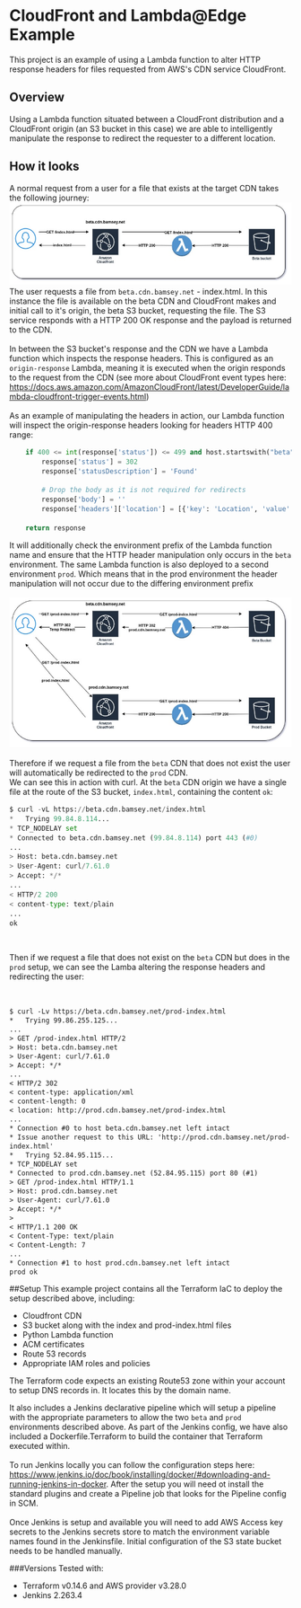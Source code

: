 # CloudFront and Lambda@Edge Example
This project is an example of using a Lambda function to alter HTTP response headers for files requested from AWS's CDN service CloudFront.

## Overview
Using a Lambda function situated between a CloudFront distribution and a CloudFront origin (an S3 bucket in this case) we are able to intelligently manipulate the response to redirect the requester to a different location.

## How it looks
A normal request from a user for a file that exists at the target CDN takes the following journey:<br>
![File Found at CDN](/diagrams/cloudfront-example-1.jpg)
<br>
The user requests a file from `beta.cdn.bamsey.net` - index.html.  In this instance the file is available on the beta CDN and CloudFront makes and initial call to it's origin, the beta S3 bucket, requesting the file.  The S3 service responds with a HTTP 200 OK response and the payload is returned to the CDN.<br><br>In between the S3 bucket's response and the CDN we have a Lambda function which inspects the response headers.  This is configured as an `origin-response` Lambda, meaning it is executed when the origin responds to the request from the CDN (see more about CloudFront event types here: https://docs.aws.amazon.com/AmazonCloudFront/latest/DeveloperGuide/lambda-cloudfront-trigger-events.html)
<br><br>
As an example of manipulating the headers in action, our Lambda function will inspect the origin-response headers looking for headers HTTP 400 range:

```python
    if 400 <= int(response['status']) <= 499 and host.startswith("beta"):
        response['status'] = 302
        response['statusDescription'] = 'Found'

        # Drop the body as it is not required for redirects
        response['body'] = ''
        response['headers']['location'] = [{'key': 'Location', 'value': fallback_url}]

    return response
```  
It will additionally check the environment prefix of the Lambda function name and ensure that the HTTP header manipulation only occurs in the `beta` environment.  The same Lambda function is also deployed to a second environment `prod`. Which means that in the prod environment the header manipulation will not occur due to the differing environment prefix<br><br>
![File Found at CDN](/diagrams/cloudfront-example-2.jpg)
<br><br>
Therefore if we request a file from the `beta` CDN that does not exist the user will automatically be redirected to the `prod` CDN.
<br>
We can see this in action with curl.  At the `beta` CDN origin we have a single file at the route of the S3 bucket, `index.html`, containing the content `ok`:<br>  
```python
$ curl -vL https://beta.cdn.bamsey.net/index.html
*   Trying 99.84.8.114...
* TCP_NODELAY set
* Connected to beta.cdn.bamsey.net (99.84.8.114) port 443 (#0)
...
> Host: beta.cdn.bamsey.net
> User-Agent: curl/7.61.0
> Accept: */*
...
< HTTP/2 200 
< content-type: text/plain
...
ok
```
<br>

Then if we request a file that does not exist on the `beta` CDN but does in the `prod` setup, we can see the Lamba altering the response headers and redirecting the user:

<br>

```
$ curl -Lv https://beta.cdn.bamsey.net/prod-index.html
*   Trying 99.86.255.125...
...
> GET /prod-index.html HTTP/2
> Host: beta.cdn.bamsey.net
> User-Agent: curl/7.61.0
> Accept: */*
...
< HTTP/2 302 
< content-type: application/xml
< content-length: 0
< location: http://prod.cdn.bamsey.net/prod-index.html
...
* Connection #0 to host beta.cdn.bamsey.net left intact
* Issue another request to this URL: 'http://prod.cdn.bamsey.net/prod-index.html'
*   Trying 52.84.95.115...
* TCP_NODELAY set
* Connected to prod.cdn.bamsey.net (52.84.95.115) port 80 (#1)
> GET /prod-index.html HTTP/1.1
> Host: prod.cdn.bamsey.net
> User-Agent: curl/7.61.0
> Accept: */*
> 
< HTTP/1.1 200 OK
< Content-Type: text/plain
< Content-Length: 7
...
* Connection #1 to host prod.cdn.bamsey.net left intact
prod ok
```

##Setup
This example project contains all the Terraform IaC to deploy the setup described above, including:
* Cloudfront CDN
* S3 bucket along with the index and prod-index.html files
* Python Lambda function
* ACM certificates
* Route 53 records
* Appropriate IAM roles and policies

The Terraform code expects an existing Route53 zone within your account to setup DNS records in.  It locates this by the domain name.

It also includes a Jenkins declarative pipeline which will setup a pipeline with the appropriate parameters to allow the two `beta` and `prod` environments described above.  As part of the Jenkins config, we have also included a Dockerfile.Terraform to build the container that Terraform executed within.
<br><br>
To run Jenkins locally you can follow the configuration steps here:  https://www.jenkins.io/doc/book/installing/docker/#downloading-and-running-jenkins-in-docker.  After the setup you will need ot install the standard plugins and create a Pipeline job that looks for the Pipeline config in SCM.
<br>  
Once Jenkins is setup and available you will need to add AWS Access key secrets to the Jenkins secrets store to match the environment variable names found in the Jenkinsfile. Initial configuration of the S3 state bucket needs to be handled manually.

###Versions
Tested with:
* Terraform v0.14.6 and AWS provider v3.28.0
* Jenkins 2.263.4
